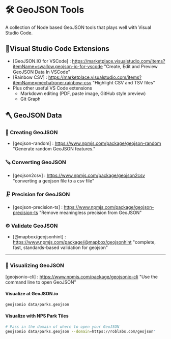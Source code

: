 # 🛠️ GeoJSON Tools 

A collection of Node based GeoJSON tools that plays well with Visual Studio Code.

## 🔨Visual Studio Code Extensions

* [GeoJSON.IO for VSCode] : https://marketplace.visualstudio.com/items?itemName=swallow.geojson-io-for-vscode "Create, Edit and Preview GeoJSON Data In VSCode"
* [Rainbow CSV] : https://marketplace.visualstudio.com/items?itemName=mechatroner.rainbow-csv "Highlight CSV and TSV files"
* Plus other useful VS Code extensions
    * Markdown editing (PDF, paste image, GitHub style preview)
    * Git Graph

## 🪓 GeoJSON Data

### 🔧 Creating GeoJSON

* [geojson-random] : https://www.npmjs.com/package/geojson-random "Generate random GeoJSON features."

### 🪚 Converting GeoJSON

* [geojson2csv] : https://www.npmjs.com/package/geojson2csv "converting a geojson file to a csv file"

### 🗜️ Precision for GeoJSON

* [geojson-precision-ts] : https://www.npmjs.com/package/geojson-precision-ts "Remove meaningless precision from GeoJSON"

### ⚙️ Validate GeoJSON

* [@mapbox/geojsonhint] : https://www.npmjs.com/package/@mapbox/geojsonhint "complete, fast, standards-based validation for geojson"

---

### 🔬 Visualizing GeoJSON

[geojsonio-cli] : https://www.npmjs.com/package/geojsonio-cli "Use the command line to open GeoJSON"

#### Visualize at GeoJSON.io

```bash
geojsonio data/parks.geojson
```

#### Visualize with NPS Park Tiles

```bash
# Pass in the domain of where to open your GeoJSON
geojsonio data/parks.geojson --domain=https://roblabs.com/geojson"
```

